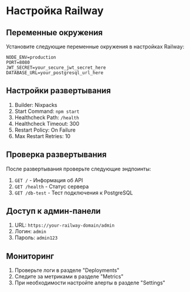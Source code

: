 # Настройка Railway

## Переменные окружения

Установите следующие переменные окружения в настройках Railway:

```env
NODE_ENV=production
PORT=8080
JWT_SECRET=your_secure_jwt_secret_here
DATABASE_URL=your_postgresql_url_here
```

## Настройки развертывания

1. Builder: Nixpacks
2. Start Command: `npm start`
3. Healthcheck Path: `/health`
4. Healthcheck Timeout: 300
5. Restart Policy: On Failure
6. Max Restart Retries: 10

## Проверка развертывания

После развертывания проверьте следующие эндпоинты:

1. `GET /` - Информация об API
2. `GET /health` - Статус сервера
3. `GET /db-test` - Тест подключения к PostgreSQL

## Доступ к админ-панели

1. URL: `https://your-railway-domain/admin`
2. Логин: `admin`
3. Пароль: `admin123`

## Мониторинг

1. Проверьте логи в разделе "Deployments"
2. Следите за метриками в разделе "Metrics"
3. При необходимости настройте алерты в разделе "Settings" 